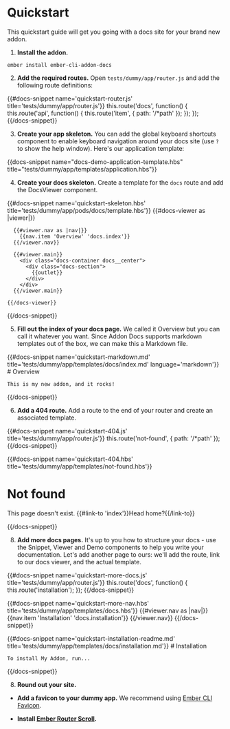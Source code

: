 # Quickstart

This quickstart guide will get you going with a docs site for your brand new addon.

1. **Install the addon.**

  ```
  ember install ember-cli-addon-docs
  ```

2. **Add the required routes.** Open `tests/dummy/app/router.js` and add the following route definitions:

  {{#docs-snippet name='quickstart-router.js' title='tests/dummy/app/router.js'}}
    this.route('docs', function() {
      this.route('api', function() {
        this.route('item', { path: '/*path' });
      });
    });
  {{/docs-snippet}}

3. **Create your app skeleton.** You can add the global keyboard shortcuts component to enable keyboard navigation around your docs site (use `?` to show the help window). Here's our application template:

  {{docs-snippet name="docs-demo-application-template.hbs" title="tests/dummy/app/templates/application.hbs"}}

4. **Create your docs skeleton.** Create a template for the `docs` route and add the DocsViewer component.

  {{#docs-snippet name='quickstart-skeleton.hbs' title='tests/dummy/app/pods/docs/template.hbs'}}
    {{#docs-viewer as |viewer|}}

      {{#viewer.nav as |nav|}}
        {{nav.item 'Overview' 'docs.index'}}
      {{/viewer.nav}}

      {{#viewer.main}}
        <div class="docs-container docs__center">
          <div class="docs-section">
            {{outlet}}
          </div>
        </div>
      {{/viewer.main}}

    {{/docs-viewer}}
  {{/docs-snippet}}

5. **Fill out the index of your docs page.** We called it Overview but you can call it whatever you want. Since Addon Docs supports markdown templates out of the box, we can make this a Markdown file.

  {{#docs-snippet name='quickstart-markdown.md' title='tests/dummy/app/templates/docs/index.md' language='markdown'}}
    # Overview

    This is my new addon, and it rocks!
  {{/docs-snippet}}

6. **Add a 404 route.** Add a route to the end of your router and create an associated template.

  {{#docs-snippet name='quickstart-404.js' title='tests/dummy/app/router.js'}}
    this.route('not-found', { path: '/*path' });
  {{/docs-snippet}}

  {{#docs-snippet name='quickstart-404.hbs' title='tests/dummy/app/templates/not-found.hbs'}}
    <div class="docs-container">
      <h1>Not found</h1>
      <p>This page doesn't exist. {{#link-to 'index'}}Head home?{{/link-to}}</p>
    </div>
  {{/docs-snippet}}

8. **Add more docs pages.** It's up to you how to structure your docs - use the Snippet, Viewer and Demo components to help you write your documentation. Let's add another page to ours: we'll add the route, link to our docs viewer, and the actual template.

  {{#docs-snippet name='quickstart-more-docs.js' title='tests/dummy/app/router.js'}}
    this.route('docs', function() {
      this.route('installation');
    });
  {{/docs-snippet}}

  {{#docs-snippet name='quickstart-more-nav.hbs' title='tests/dummy/app/templates/docs.hbs'}}
    {{#viewer.nav as |nav|}}
      {{nav.item 'Installation' 'docs.installation'}}
    {{/viewer.nav}}
  {{/docs-snippet}}

  {{#docs-snippet name='quickstart-installation-readme.md' title='tests/dummy/app/templates/docs/installation.md'}}
    # Installation

    To install My Addon, run...
  {{/docs-snippet}}

8. **Round out your site.**

* **Add a favicon to your dummy app.** We recommend using [Ember CLI Favicon](https://github.com/davewasmer/ember-cli-favicon).

* **Install [Ember Router Scroll](https://github.com/dollarshaveclub/ember-router-scroll).**
